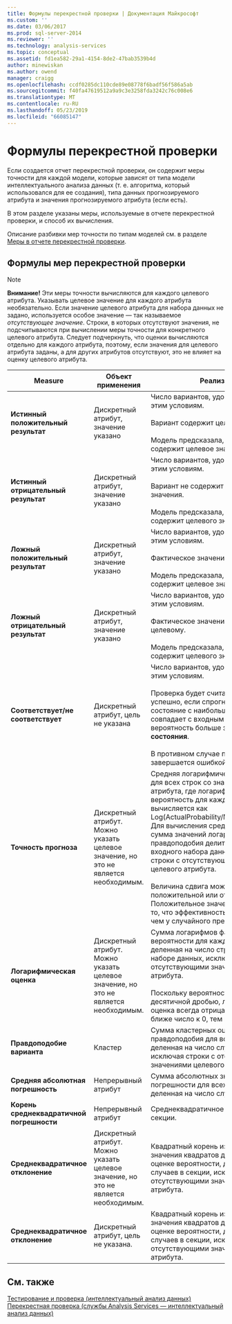 ```yaml
---
title: Формулы перекрестной проверки | Документация Майкрософт
ms.custom: ''
ms.date: 03/06/2017
ms.prod: sql-server-2014
ms.reviewer: ''
ms.technology: analysis-services
ms.topic: conceptual
ms.assetid: fd1ea582-29a1-4154-8de2-47bab3539b4d
author: minewiskan
ms.author: owend
manager: craigg
ms.openlocfilehash: ccdf0285dc110cde89e08778f6badf56f586a5ab
ms.sourcegitcommit: f40fa47619512a9a9c3e3258fda3242c76c008e6
ms.translationtype: MT
ms.contentlocale: ru-RU
ms.lasthandoff: 05/23/2019
ms.locfileid: "66085147"
---
```

# <a name="cross-validation-formulas"></a>Формулы перекрестной проверки
  Если создается отчет перекрестной проверки, он содержит меры точности для каждой модели, которые зависят от типа модели интеллектуального анализа данных (т. е. алгоритма, который использовался для ее создания), типа данных прогнозируемого атрибута и значения прогнозируемого атрибута (если есть).  
  
 В этом разделе указаны меры, используемые в отчете перекрестной проверки, и способ их вычисления.  
  
 Описание разбивки мер точности по типам моделей см. в разделе [Меры в отчете перекрестной проверки](measures-in-the-cross-validation-report.md).  
  
## <a name="formulas-used-for-cross-validation-measures"></a>Формулы мер перекрестной проверки  
  
> [!NOTE]  
>  **Внимание!** Эти меры точности вычисляются для каждого целевого атрибута. Указывать целевое значение для каждого атрибута необязательно. Если значение целевого атрибута для набора данных не задано, используется особое значение — так называемое *отсутствующее значение*. Строки, в которых отсутствуют значения, не подсчитываются при вычислении меры точности для конкретного целевого атрибута. Следует подчеркнуть, что оценки вычисляются отдельно для каждого атрибута, поэтому, если значения для целевого атрибута заданы, а для других атрибутов отсутствуют, это не влияет на оценку целевого атрибута.  
  
|Measure|Объект применения|Реализация|  
|-------------|----------------|--------------------|  
|**Истинный положительный результат**|Дискретный атрибут, значение указано|Число вариантов, удовлетворяющих этим условиям.<br /><br /> Вариант содержит целевое значение.<br /><br /> Модель предсказала, что вариант содержит целевое значение.|  
|**Истинный отрицательный результат**|Дискретный атрибут, значение указано|Число вариантов, удовлетворяющих этим условиям.<br /><br /> Вариант не содержит целевого значения.<br /><br /> Модель предсказала, что вариант не содержит целевого значения.|  
|**Ложный положительный результат**|Дискретный атрибут, значение указано|Число вариантов, удовлетворяющих этим условиям.<br /><br /> Фактическое значение равно целевому.<br /><br /> Модель предсказала, что вариант содержит целевое значение.|  
|**Ложный отрицательный результат**|Дискретный атрибут, значение указано|Число вариантов, удовлетворяющих этим условиям.<br /><br /> Фактическое значение не равно целевому.<br /><br /> Модель предсказала, что вариант не содержит целевого значения.|  
|**Соответствует/не соответствует**|Дискретный атрибут, цель не указана|Число вариантов, удовлетворяющих этим условиям.<br /><br /> Проверка будет считаться пройденной успешно, если спрогнозированное состояние с наибольшей вероятностью совпадает с входным состоянием и вероятность больше значения **Порог состояния**.<br /><br /> В противном случае проверка завершается ошибкой.|  
|**Точность прогноза**|Дискретный атрибут. Можно указать целевое значение, но это не является необходимым.|Средняя логарифмическая вероятность для всех строк со значениями целевого атрибута, где логарифмическая вероятность для каждого варианта вычисляется как Log(ActualProbability/MarginalProbability). Для вычисления среднего значения сумма значений логарифма правдоподобия делится на число строк входного набора данных, исключая строки с отсутствующими значениями целевого атрибута.<br /><br /> Величина сдвига может быть положительной или отрицательной. Положительное значение указывает на то, что эффективность модели выше, чем у случайного предположения.|  
|**Логарифмическая оценка**|Дискретный атрибут. Можно указать целевое значение, но это не является необходимым.|Сумма логарифмов фактической вероятности для каждого случая, деленная на число строк во входном наборе данных, исключая строки с отсутствующими значениями целевого атрибута.<br /><br /> Поскольку вероятность выражается десятичной дробью, логарифмическая оценка всегда отрицательные. Чем ближе число к 0, тем выше оценка.|  
|**Правдоподобие варианта**|Кластер|Сумма кластерных оценок правдоподобия для всех случаев, деленная на число случаев в секции, исключая строки с отсутствующими значениями целевого атрибута.|  
|**Средняя абсолютная погрешность**|Непрерывный атрибут|Сумма абсолютных значений погрешности для всех случаев в секции, деленная на число случаев в секции.|  
|**Корень среднеквадратичной погрешности**|Непрерывный атрибут|Среднеквадратичное отклонение для секции.|  
|**Среднеквадратичное отклонение**|Дискретный атрибут. Можно указать целевое значение, но это не является необходимым.|Квадратный корень из среднего значения квадратов дополнений к оценке вероятности, деленный на число случаев в секции, исключая строки с отсутствующими значениями целевого атрибута.|  
|**Среднеквадратичное отклонение**|Дискретный атрибут, цель не указана.|Квадратный корень из среднего значения квадратов дополнений к оценке вероятности, деленный на число случаев в секции, исключая случаи с отсутствующими значениями целевого атрибута.|  
  
## <a name="see-also"></a>См. также  
 [Тестирование и проверка (интеллектуальный анализ данных)](testing-and-validation-data-mining.md)   
 [Перекрестная проверка (службы Analysis Services — интеллектуальный анализ данных)](cross-validation-analysis-services-data-mining.md)  
  
  
